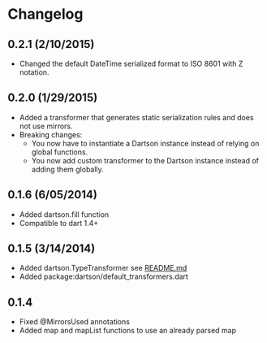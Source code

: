 # Changelog

## 0.2.1 (2/10/2015)
- Changed the default DateTime serialized format to ISO 8601 with Z notation.

## 0.2.0 (1/29/2015)
- Added a transformer that generates static serialization rules and does not use mirrors.
- Breaking changes:
  - You now have to instantiate a Dartson instance instead of relying on global functions.
  - You now add custom transformer to the Dartson instance instead of adding them globally.

## 0.1.6 (6/05/2014)
- Added dartson.fill function
- Compatible to dart 1.4+

## 0.1.5 (3/14/2014)
- Added dartson.TypeTransformer see [README.md](./README.md)
- Added package:dartson/default_transformers.dart

## 0.1.4
- Fixed @MirrorsUsed annotations
- Added map and mapList functions to use an already parsed map
